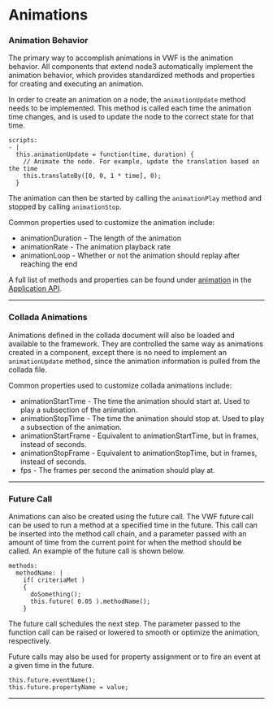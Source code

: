 <a name="animations"></a>

# Animations

### Animation Behavior

The primary way to accomplish animations in VWF is the animation behavior. All components that extend node3 automatically implement the animation behavior, which provides standardized methods and properties for creating and executing an animation. 

In order to create an animation on a node, the <code>animationUpdate</code> method needs to be implemented. This method is called each time the animation time changes, and is used to update the node to the correct state for that time.

	scripts:
	- |
	  this.animationUpdate = function(time, duration) {
	    // Animate the node. For example, update the translation based on the time
	    this.translateBy([0, 0, 1 * time], 0);
	  }

The animation can then be started by calling the <code>animationPlay</code> method and stopped by calling <code>animationStop</code>.

Common properties used to customize the animation include:

* animationDuration - The length of the animation
* animationRate - The animation playback rate
* animationLoop - Whether or not the animation should replay after reaching the end

A full list of methods and properties can be found under [animation](jsdoc_cmp/symbols/animation.vwf.html) in the [Application API](application.html).

-------------------

### Collada Animations

Animations defined in the collada document will also be loaded and available to the framework. They are controlled the same way as animations created in a component, except there is no need to implement an <code>animationUpdate</code> method, since the animation information is pulled from the collada file.

Common properties used to customize collada animations include:

* animationStartTime - The time the animation should start at. Used to play a subsection of the animation.
* animationStopTime - The time the animation should stop at. Used to play a subsection of the animation.
* animationStartFrame - Equivalent to animationStartTime, but in frames, instead of seconds.
* animationStopFrame - Equivalent to animationStopTime, but in frames, instead of seconds.
* fps - The frames per second the animation should play at.

-------------------

### Future Call

Animations can also be created using the future call. The VWF future call can be used to run a method at a specified time in the future. This call can be inserted into the method call chain, and a parameter passed with an amount of time from the current point for when the method should be called. An example of the future call is shown below. 

	methods:
	  methodName: |
	    if( criteriaMet )
	    {
	      doSomething();
	      this.future( 0.05 ).methodName();
        }

The future call schedules the next step. The parameter passed to the function call can be raised or lowered to smooth or optimize the animation, respectively.

Future calls may also be used for property assignment or to fire an event at a given time in the future. 

	this.future.eventName();
	this.future.propertyName = value;

-------------------
